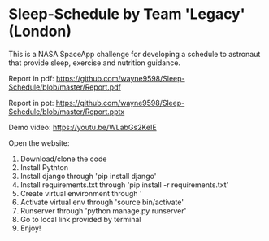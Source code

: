 # Sleep-Schedule by Team 'Legacy' (London)

This is a NASA SpaceApp challenge for developing a schedule to astronaut that provide sleep, exercise and nutrition guidance. 

Report in pdf: https://github.com/wayne9598/Sleep-Schedule/blob/master/Report.pdf

Report in ppt: https://github.com/wayne9598/Sleep-Schedule/blob/master/Report.pptx

Demo video: https://youtu.be/WLabGs2KeIE

Open the website:
1. Download/clone the code
2. Install Pythton
3. Install django through 'pip install django'
4. Install requirements.txt through 'pip install -r requirements.txt'
5. Create virtual environment through '
6. Activate virtual env through 'source bin/activate'
7. Runserver through 'python manage.py runserver'
8. Go to local link provided by terminal
9. Enjoy!
